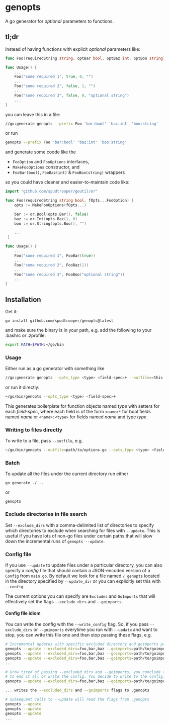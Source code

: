 # genopts

A go generator for *optional* parameters to functions.

## tl;dr

Instead of having functions with explicit *optional* parameters like:

```go
func Foo(requiredString string, optBar bool, optBaz int, optBoo string) { ... }

func Usage() {
	...
	Foo("some required 1", true, 0, "")
	...
	Foo("some required 2", false, 1, "")
	...
	Foo("some required 3", false, 0, "optional string")
	...
}
```

you can leave this in a file:

```bash
//go:generate genopts --prefix Foo 'bar:bool' 'baz:int' 'boo:string'
```

or run

```bash
genopts --prefix Foo 'bar:bool' 'baz:int' 'boo:string'
```

and generate some coode like the

*  `FooOption` and `FooOptions` interfaces,
*  `MakeFooOptions` constructor, and 
*  `FooBar(bool)`, `FooBaz(int)` & `FooBoo(string)` wrappers
  
so you could have cleaner and easier-to-maintain code like:

```go
import "github.com/spudtrooper/goutil/or"

func Foo(requiredString string bool, fOpts...FooOption) { 
	opts := MakeFooOptions(fOpts...)

	bar := or.Bool(opts.Bar(), false)
	baz := or.Int(opts.Baz(), 0)
	boo := or.String(opts.Boo(), "")

	...
 }

func Usage() {
	...
	Foo("some required 1", FooBar(true))
	...
	Foo("some required 2", FooBaz(1))
	...
	Foo("some required 3", FooBoo("optional string"))
	...
}
```

## Installation

Get it:

```
go install github.com/spudtrooper/genopts@latest
```

and make sure the binary is in your path, e.g. add the following to your .bashrc or .zprofile:

```bash
export PATH=$PATH:~/go/bin
```

### Usage 

Either run as a go generator with something like

```bash
//go:generate genopts --opts_type <type> <field-spec>+ --outfile=<this file>
```

or run it directly:

```bash
~/go/bin/genopts --opts_type <type> <field-spec>+
```

This generates boilerplate for function objects named *type* with setters
for each *field-spec*, where each field is of the form `<name>*` 
for bool fields named *name* or `<name>:<type>` for fields named *name* 
and type *type*.

### Writing to files directly

To write to a file, pass `--outfile`, e.g.

```bash
~/go/bin/genopts --outfile=path/to/options.go --opts_type <type> <field-spec>+
```

### Batch

To update all the files under the current directory run either

```
go generate ./...
```

or 

```
genopts
```

### Exclude directories in file search

Set `--exclude_dirs` with a comma-delimited list of directories to specify which directories to exclude when searching for files with `--update`. This is useful if you have lots of non-go files under certain paths that will slow down the incremental runs of `genopts --update`.

### Config file

If you use `--update` to update files under a particular directory, you can also specify a *config* file that should contain a JSON-encoded version of a `Config` from `main.go`. By default we look for a file named `/.genopts` located in the directory specified by `--update_dir` or you can explicitly set this with `--config`.

The current options you can specify are `Excludes` and `GoImports` that will effectively set the flags `--exclude_dirs` and `--goimports`.

#### Config file idiom

You can write the config with the `--write_config` flag. So, if you pass `--exclude_dirs` or `--goimports` everytime you run with `--update` and want to stop, you can write this file one and then stop passing these flags, e.g.

```bash
# Incremental updates with specific excluded directory and goimports path
genopts --update --excluded_dirs=foo,bar,baz --goimports=path/to/goimports
genopts --update --excluded_dirs=foo,bar,baz --goimports=path/to/goimports
genopts --update --excluded_dirs=foo,bar,baz --goimports=path/to/goimports
...

# Grow tired of passing --excluded_dirs and --goimports, you conclude that the only option is 
# to end it all or write the config. You decide to write to the config.
genopts --update --excluded_dirs=foo,bar,baz --goimports=path/to/goimports --write_config

... writes the --excluded_dirs and --goimports flags to .genopts

# Subsequent calls to --update will read the flags from .genopts
genopts --update
genopts --update
genopts --update
...
```
